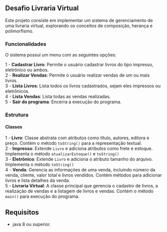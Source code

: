 ## Desafio Livraria Virtual

Este projeto consiste em implementar um sistema de gerenciamento de uma livraria virtual, explorando os conceitos de composição, herança e polimorfismo.

### Funcionalidades

O sistema possui um menu com as seguintes opções:

1 - **Cadastrar Livro**: Permite o usuário cadastrar livros do tipo impresso, eletrônico ou ambos.<br />
2 - **Realizar Vendas**: Permite o usuário realizar vendas de um ou mais livros.<br />
3 - **Lista Livros**: Lista todos os livros cadastrados, sejam eles impressos ou eletrônicos.<br />
4 - **Lista Vendas**: Lista todas as vendas realizadas.<br />
5 - **Sair do programa**: Encerra a execução do programa.

### Estrutura

#### Classes

1 - **Livro**: Classe abstrata com atributos como título, autores, editora e preço. Contém o método `toString()` para a representação textual.<br />
2 - **Impresso**: Extende `Livro` e adiciona atributos como frete e estoque. Implementa o método `atualizarEstoque()` e `toString()`<br />
3 - **Eletrônico**: Extende `Livro` e adiciona o atributo tamanho do arquivo. Implementa o método `toString()`<br />
4 - **Venda**: Gerencia as informações de uma venda, incluindo número da venda, cliente, valor total e livros vendidos. Contém métodos para adicionar livros e lista detalhes da venda.<br />
5 - **Livraria Virtual**: A classe principal que gerencia o cadastro de livros, a realização de vendas e a listagem de livros e vendas. Contém o método `main()` para execução do programa.

## Requisitos

- java 8 ou superior.
